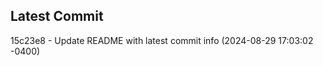 
## Latest Commit
15c23e8 - Update README with latest commit info (2024-08-29 17:03:02 -0400) <Yunxi-Zhou>
